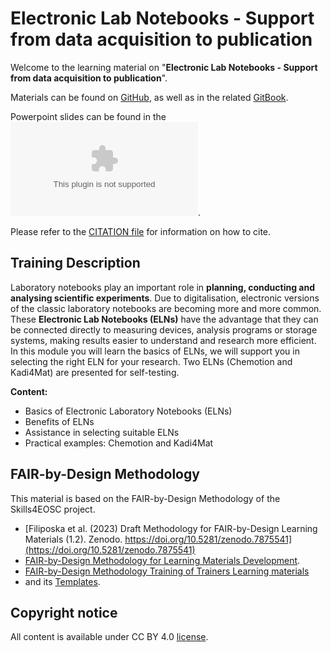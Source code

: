 # Electronic Lab Notebooks - Support from data acquisition to publication

Welcome to the learning material on "**Electronic Lab Notebooks - Support from data acquisition to publication**".

Materials can be found on [GitHub](https://github.com/KIT-Training-Electronic-Lab-Notebooks/Electronic-Lab-Notebooks-Basics), as well as in the related [GitBook](https://kit-training-electronic-lab-notebooks.github.io/Electronic-Lab-Notebooks-Basics/latest/).

Powerpoint slides can be found in the ![attachments of this material](resources/attachments/Electronic-Lab-Notebooks_english_upload_GitBook.pptx).

Please refer to the [CITATION file](CITATION.cff) for information on how to cite.

## Training Description

Laboratory notebooks play an important role in **planning, conducting and analysing scientific experiments**. Due to digitalisation, electronic versions of the classic laboratory notebooks are becoming more and more common. These **Electronic Lab Notebooks (ELNs)** have the advantage that they can be connected directly to measuring devices, analysis programs or storage systems, making results easier to understand and research more efficient. In this module you will learn the basics of ELNs, we will support you in selecting the right ELN for your research. Two ELNs (Chemotion and Kadi4Mat) are presented for self-testing.

**Content:**

- Basics of Electronic Laboratory Notebooks (ELNs)
- Benefits of ELNs
- Assistance in selecting suitable ELNs
- Practical examples: Chemotion and Kadi4Mat

## FAIR-by-Design Methodology

This material is based on the FAIR-by-Design Methodology of the Skills4EOSC project.

- [Filiposka et al. (2023) Draft Methodology for FAIR-by-Design Learning Materials (1.2). Zenodo. https://doi.org/10.5281/zenodo.7875541](https://doi.org/10.5281/zenodo.7875541)
- [FAIR-by-Design Methodology for Learning Materials Development](https://fair-by-design-methodology.github.io/FAIR-by-Design_Book/).
- [FAIR-by-Design Methodology Training of Trainers Learning materials](https://fair-by-design-methodology.github.io/FAIR-by-Design_ToT/latest/)
- and its [Templates](https://github.com/FAIR-by-Design-Methodology/templates).

## Copyright notice

All content is available under CC BY 4.0 [license](./LICENSE).


